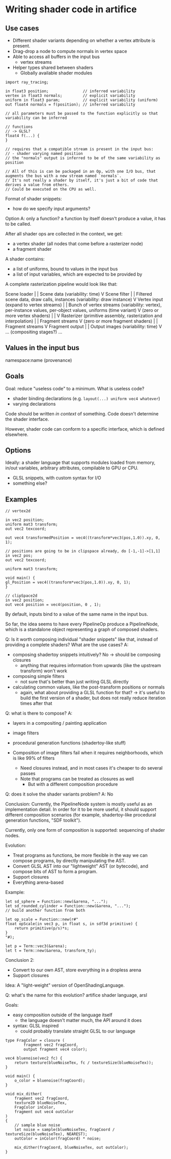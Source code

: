 # Writing shader code in artifice

## Use cases

- Different shader variants depending on whether a vertex attribute is present.
- Drag-drop a node to compute normals in vertex space
- Able to access all buffers in the input bus
  - vertex streams 
- Helper types shared between shaders
  - Globally available shader modules

```
import ray_tracing;

in float3 position;               // inferred variability
vertex in float3 normals;         // explicit variability
uniform in float3 param;          // explicit variability (uniform)
out float4 normals = f(position); // inferred variability

// all parameters must be passed to the function explicitly so that variability can be inferred

// functions
// -> GLSL?
float4 f(...) {
}

// requires that a compatible stream is present in the input bus:
// - shader varying named position
// the "normals" output is inferred to be of the same variability as position

// All of this is can be packaged in an Op, with one I/O bus, that augments the bus with a new stream named `normals`.
// It's not really a shader by itself, it's just a bit of code that derives a value from others.
// Could be executed on the CPU as well.
```

Format of shader snippets:
- how do we specify input arguments?

Option A: only a function? a function by itself doesn't produce a value, it has to be called.

After all shader ops are collected in the context, we get:
- a vertex shader (all nodes that come before a rasterizer node)
- a fragment shader

A shader contains:
- a list of uniforms, bound to values in the input bus
- a list of input variables, which are expected to be provided by 


A complete rasterization pipeline would look like that:

Scene loader
 |
 |   Scene data (variability: time)
 V
Scene filter
 |
 |   Filtered scene data, draw calls, instances (variability: draw instance)
 V
Vertex input (expand to vertex streams)
 |
 |   Bunch of vertex streams (variability: vertex), per-instance values, per-object values, uniforms (time variant)
 V
(zero or more vertex shaders)
 |
 |
 V
Rasterizer (primitive assembly, rasterization and interpolation)
 |
 |   Fragment streams
 V
(zero or more fragment shaders)
 |
 |   Fragment streams
 V
Fragment output
 |
 |   Output images (variability: time)
 V
... (compositing stages?) ...

## Values in the input bus

namespace:name (provenance)

## Goals
Goal: reduce "useless code" to a minimum. What is useless code?
- shader binding declarations (e.g. `layout(...) uniform vec4 whatever`)
- varying declarations

Code should be written _in context_ of something. 
Code doesn't determine the shader interface.

However, shader code can conform to a specific interface, which is defined elsewhere.

## Options
Ideally: a shader language that supports modules loaded from memory, in/out variables, arbitrary attributes, compilable to GPU or CPU.

- GLSL snippets, with custom syntax for I/O
- something else?

## Examples

```
// vertex2d

in vec2 position;
uniform mat3 transform;
out vec2 texcoord;

out vec4 transformedPosition = vec4((transform*vec3(pos,1.0)).xy, 0, 1);

// positions are going to be in clipspace already, do [-1,-1]->[1,1]
in vec2 pos;
out vec2 texcoord;

uniform mat3 transform;

void main() {
gl_Position = vec4((transform*vec3(pos,1.0)).xy, 0, 1);
}
```

```
// clipSpace2d
in vec2 position;
out vec4 position = vec4(position, 0 , 1);
```

By default, inputs bind to a value of the same name in the input bus.




So far, the idea seems to have every PipelineOp produce a PipelineNode, which is a standalone object representing a graph of composed shaders.

Q: Is it worth composing individual "shader snippets" like that, instead of providing a complete shaders? What are the use cases?
A:
* composing shadertoy snippets intuitively? No -> should be composing closures
  * anything that requires information from upwards (like the upstream transform) won't work
* composing simple filters
  * not sure that's better than just writing GLSL directly
* calculating common values, like the post-transform positions or normals
  * again, what about providing a GLSL function for that?
-> it's useful to build the first version of a shader, but does not really reduce iteration times after that


Q: what is there to compose?
A: 
* layers in a compositing / painting application 
* image filters
* procedural generation functions (shadertoy-like stuff)
 
* Composition of image filters fail when it requires neighborhoods, which is like 99% of filters
  * Need closures instead, and in most cases it's cheaper to do several passes
  * Note that programs can be treated as closures as well
    * But with a different composition procedure



Q: does it solve the shader variants problem?
A: No

Conclusion:
Currently, the PipelineNode system is mostly useful as an implementation detail.
In order for it to be more useful, it should support different composition scenarios (for example, shadertoy-like procedural generation functions, "SDF toolkit").

Currently, only one form of composition is supported: sequencing of shader nodes.

Evolution:
* Treat programs as functions, be more flexible in the way we can compose programs, by directly manipulating the AST.
* Convert GLSL AST into our "lightweight" AST (or bytecode), and compose bits of AST to form a program.
* Support closures
* Everything arena-based

Example:

```
let sd_sphere = Function::new(&arena, "...");
let sd_rounded_cylinder = Function::new(&arena, "..."); 
// build another function from both

let op_scale = Function::new(r#"
float opScale(in vec3 p, in float s, in sdf3d primitive) {
    return primitive(p/s)*s;
}
"#); 

let p = Term::vec3(&arena);
let t = Term::new(&arena, transform_ty);
```

Conclusion 2:
* Convert to our own AST, store everything in a dropless arena
* Support closures

Idea:
A "light-weight" version of OpenShadingLanguage. 

Q: what's the name for this evolution?
artifice shader language, arsl

Goals:
* easy composition outside of the language itself
  * the language doesn't matter much, the API around it does
* syntax: GLSL inspired
  * could probably translate straight GLSL to our language

```
type FragColor = closure (
        fragment vec2 fragCoord,
        output fragment vec4 color);

vec4 bluenoise(vec2 fc) {
    return texture(blueNoiseTex, fc / textureSize(blueNoiseTex));
}

void main() {
    o_color = bluenoise(fragCoord);
}
    
void mix_dither(
    fragment vec2 fragCoord,
    texture2D blueNoiseTex,
    FragColor inColor,
    fragment out vec4 outColor 
)
{
    // sample blue noise
    let noise = sample(blueNoiseTex, fragCoord / textureSize(blueNoiseTex), NEAREST);
    outColor = inColor(fragCoord) * noise; 
    
    mix_dither(fragCoord, blueNoiseTex, out outColor);
}
```